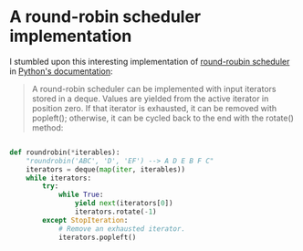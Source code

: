 # A round-robin scheduler implementation

I stumbled upon this interesting implementation of
[round-roubin scheduler](https://en.wikipedia.org/wiki/Round-robin_scheduling)
in [Python's documentation](https://docs.python.org/3/library/collections.html#collections.deque):

> A round-robin scheduler can be implemented with input iterators stored in a deque.
> Values are yielded from the active iterator in position zero. If that iterator is
> exhausted, it can be removed with popleft(); otherwise, it can be cycled back to
> the end with the rotate() method:

```python

def roundrobin(*iterables):
    "roundrobin('ABC', 'D', 'EF') --> A D E B F C"
    iterators = deque(map(iter, iterables))
    while iterators:
        try:
            while True:
                yield next(iterators[0])
                iterators.rotate(-1)
        except StopIteration:
            # Remove an exhausted iterator.
            iterators.popleft()
```
